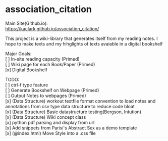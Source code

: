 # association_citation

Main Site(Github.io): <br> 
https://kaclark.github.io/association_citation/<br>

This project is a wiki-library that generates itself from my reading notes. I hope to make texts and my hihglights of texts avaiable in a digital bookshelf

Major Goals: <br>
[ ] In-site reading capacity (Primed) <br>
[ ] Wiki page for each Book/Paper (Primed) <br>
[x] Digital Bookshelf <br>

TODO: <br>
[ ] ctrl-f type feature<br>
[ ] Generate Bookshelf on Webpage (Primed) <br>
[ ] Output Notes to webpages (Primed)<br>
[x] (Data Structure) workout textfile format convention to load notes and annotations from csv type data structure to reduce code bloat<br>
[x] (Data Structure) Basic datastructure testing(Bergson, Intution)<br>
[x] (Data Structure) Wiki concept class<br>
[x] python pdf parsing and display from url <br>
[x] Add snippets from Parisi's Abstract Sex as a demo template <br>
[x] (@index.html) Move Style into a .css file <br> 
